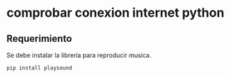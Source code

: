 # comprobar conexion internet python
 
## Requerimiento

Se debe instalar la librería para reproducir musica.

```bash
pip install playsound
```
